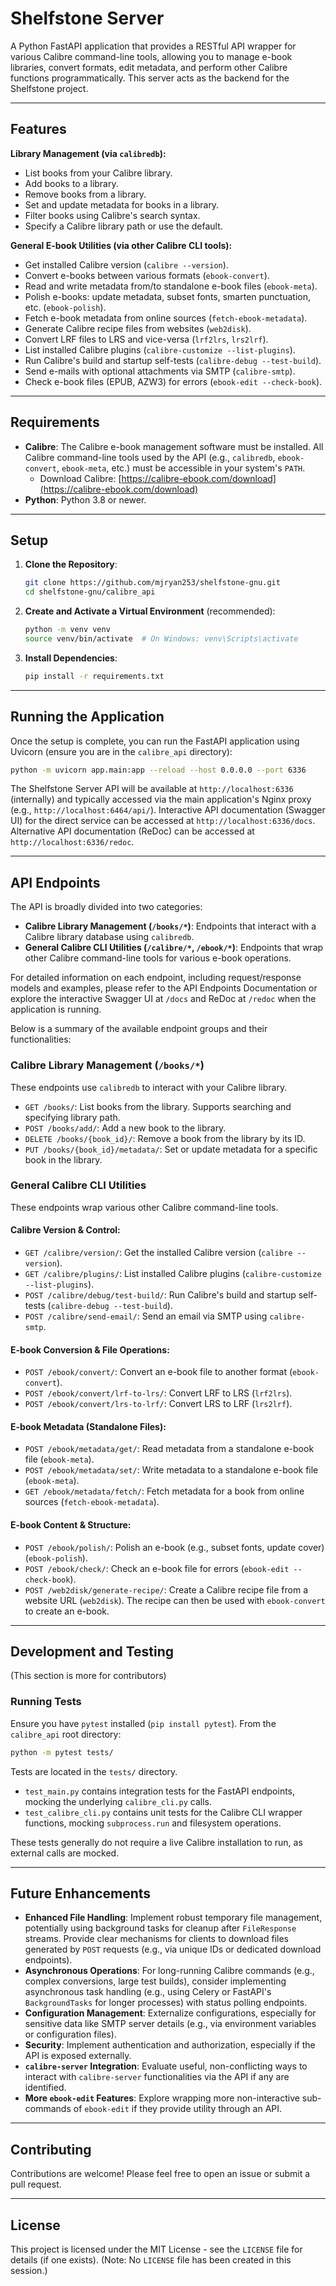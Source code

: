 # Shelfstone Server

A Python FastAPI application that provides a RESTful API wrapper for various Calibre command-line tools, allowing you to manage e-book libraries, convert formats, edit metadata, and perform other Calibre functions programmatically. This server acts as the backend for the Shelfstone project.

-----

## Features

**Library Management (via `calibredb`):**

  * List books from your Calibre library.
  * Add books to a library.
  * Remove books from a library.
  * Set and update metadata for books in a library.
  * Filter books using Calibre's search syntax.
  * Specify a Calibre library path or use the default.

**General E-book Utilities (via other Calibre CLI tools):**

  * Get installed Calibre version (`calibre --version`).
  * Convert e-books between various formats (`ebook-convert`).
  * Read and write metadata from/to standalone e-book files (`ebook-meta`).
  * Polish e-books: update metadata, subset fonts, smarten punctuation, etc. (`ebook-polish`).
  * Fetch e-book metadata from online sources (`fetch-ebook-metadata`).
  * Generate Calibre recipe files from websites (`web2disk`).
  * Convert LRF files to LRS and vice-versa (`lrf2lrs`, `lrs2lrf`).
  * List installed Calibre plugins (`calibre-customize --list-plugins`).
  * Run Calibre's build and startup self-tests (`calibre-debug --test-build`).
  * Send e-mails with optional attachments via SMTP (`calibre-smtp`).
  * Check e-book files (EPUB, AZW3) for errors (`ebook-edit --check-book`).

-----

## Requirements

  * **Calibre**: The Calibre e-book management software must be installed. All Calibre command-line tools used by the API (e.g., `calibredb`, `ebook-convert`, `ebook-meta`, etc.) must be accessible in your system's `PATH`.
      * Download Calibre: [https://calibre-ebook.com/download](https://calibre-ebook.com/download)
  * **Python**: Python 3.8 or newer.

-----

## Setup

1.  **Clone the Repository**:

    ```bash
    git clone https://github.com/mjryan253/shelfstone-gnu.git
    cd shelfstone-gnu/calibre_api
    ```

2.  **Create and Activate a Virtual Environment** (recommended):

    ```bash
    python -m venv venv
    source venv/bin/activate  # On Windows: venv\Scripts\activate
    ```

3.  **Install Dependencies**:

    ```bash
    pip install -r requirements.txt
    ```

-----

## Running the Application

Once the setup is complete, you can run the FastAPI application using Uvicorn (ensure you are in the `calibre_api` directory):

```bash
python -m uvicorn app.main:app --reload --host 0.0.0.0 --port 6336
```

The Shelfstone Server API will be available at `http://localhost:6336` (internally) and typically accessed via the main application's Nginx proxy (e.g., `http://localhost:6464/api/`).
Interactive API documentation (Swagger UI) for the direct service can be accessed at `http://localhost:6336/docs`.
Alternative API documentation (ReDoc) can be accessed at `http://localhost:6336/redoc`.

-----

## API Endpoints

The API is broadly divided into two categories:

  * **Calibre Library Management (`/books/*`)**: Endpoints that interact with a Calibre library database using `calibredb`.
  * **General Calibre CLI Utilities (`/calibre/*`, `/ebook/*`)**: Endpoints that wrap other Calibre command-line tools for various e-book operations.

For detailed information on each endpoint, including request/response models and examples, please refer to the API Endpoints Documentation or explore the interactive Swagger UI at `/docs` and ReDoc at `/redoc` when the application is running.

Below is a summary of the available endpoint groups and their functionalities:

### Calibre Library Management (`/books/*`)

These endpoints use `calibredb` to interact with your Calibre library.

  * `GET /books/`: List books from the library. Supports searching and specifying library path.
  * `POST /books/add/`: Add a new book to the library.
  * `DELETE /books/{book_id}/`: Remove a book from the library by its ID.
  * `PUT /books/{book_id}/metadata/`: Set or update metadata for a specific book in the library.

### General Calibre CLI Utilities

These endpoints wrap various other Calibre command-line tools.

#### Calibre Version & Control:

  * `GET /calibre/version/`: Get the installed Calibre version (`calibre --version`).
  * `GET /calibre/plugins/`: List installed Calibre plugins (`calibre-customize --list-plugins`).
  * `POST /calibre/debug/test-build/`: Run Calibre's build and startup self-tests (`calibre-debug --test-build`).
  * `POST /calibre/send-email/`: Send an email via SMTP using `calibre-smtp`.

#### E-book Conversion & File Operations:

  * `POST /ebook/convert/`: Convert an e-book file to another format (`ebook-convert`).
  * `POST /ebook/convert/lrf-to-lrs/`: Convert LRF to LRS (`lrf2lrs`).
  * `POST /ebook/convert/lrs-to-lrf/`: Convert LRS to LRF (`lrs2lrf`).

#### E-book Metadata (Standalone Files):

  * `POST /ebook/metadata/get/`: Read metadata from a standalone e-book file (`ebook-meta`).
  * `POST /ebook/metadata/set/`: Write metadata to a standalone e-book file (`ebook-meta`).
  * `GET /ebook/metadata/fetch/`: Fetch metadata for a book from online sources (`fetch-ebook-metadata`).

#### E-book Content & Structure:

  * `POST /ebook/polish/`: Polish an e-book (e.g., subset fonts, update cover) (`ebook-polish`).
  * `POST /ebook/check/`: Check an e-book file for errors (`ebook-edit --check-book`).
  * `POST /web2disk/generate-recipe/`: Create a Calibre recipe file from a website URL (`web2disk`). The recipe can then be used with `ebook-convert` to create an e-book.

-----

## Development and Testing

(This section is more for contributors)

### Running Tests

Ensure you have `pytest` installed (`pip install pytest`). From the `calibre_api` root directory:

```bash
python -m pytest tests/
```

Tests are located in the `tests/` directory.

  * `test_main.py` contains integration tests for the FastAPI endpoints, mocking the underlying `calibre_cli.py` calls.
  * `test_calibre_cli.py` contains unit tests for the Calibre CLI wrapper functions, mocking `subprocess.run` and filesystem operations.

These tests generally do not require a live Calibre installation to run, as external calls are mocked.

-----

## Future Enhancements

  * **Enhanced File Handling**: Implement robust temporary file management, potentially using background tasks for cleanup after `FileResponse` streams. Provide clear mechanisms for clients to download files generated by `POST` requests (e.g., via unique IDs or dedicated download endpoints).
  * **Asynchronous Operations**: For long-running Calibre commands (e.g., complex conversions, large test builds), consider implementing asynchronous task handling (e.g., using Celery or FastAPI's `BackgroundTasks` for longer processes) with status polling endpoints.
  * **Configuration Management**: Externalize configurations, especially for sensitive data like SMTP server details (e.g., via environment variables or configuration files).
  * **Security**: Implement authentication and authorization, especially if the API is exposed externally.
  * **`calibre-server` Integration**: Evaluate useful, non-conflicting ways to interact with `calibre-server` functionalities via the API if any are identified.
  * **More `ebook-edit` Features**: Explore wrapping more non-interactive sub-commands of `ebook-edit` if they provide utility through an API.

-----

## Contributing

Contributions are welcome\! Please feel free to open an issue or submit a pull request.

-----

## License

This project is licensed under the MIT License - see the `LICENSE` file for details (if one exists).
(Note: No `LICENSE` file has been created in this session.)
